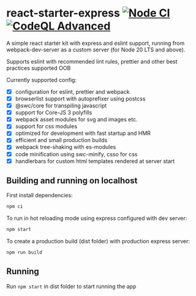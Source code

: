 # react-starter-express [![Node CI](https://github.com/amazingrv/react-starter-express/actions/workflows/nodejs.yml/badge.svg?branch=main)](https://github.com/amazingrv/react-starter-express/actions/workflows/nodejs.yml) [![CodeQL Advanced](https://github.com/amazingrv/react-starter-express/actions/workflows/codeql.yml/badge.svg)](https://github.com/amazingrv/react-starter-express/actions/workflows/codeql.yml)

A simple react starter kit with express and eslint support, running from webpack-dev-server as a custom server (for Node 20 LTS and above).

Supports eslint with recommended lint rules, prettier and other best practices supported OOB

Currently supported config:

- [x] configuration for eslint, prettier and webpack
- [x] browserlist support with autoprefixer using postcss
- [x] @swc/core for transpiling javascript
- [x] support for Core-JS 3 polyfills
- [x] webpack asset modules for svg and images etc.
- [x] support for css modules
- [x] optimized for development with fast startup and HMR
- [x] efficient and small production builds
- [x] webpack tree-shaking with es-modules
- [x] code minification using swc-minify, csso for css
- [x] handlerbars for custom html templates rendered at server start 

## Building and running on localhost

First install dependencies:

```sh
npm ci
```

To run in hot reloading mode using express configured with dev server:

```sh
npm start
```

To create a production build (dist folder) with production express server:

```sh
npm run build
```

## Running

Run `npm start` in dist folder to start running the app
